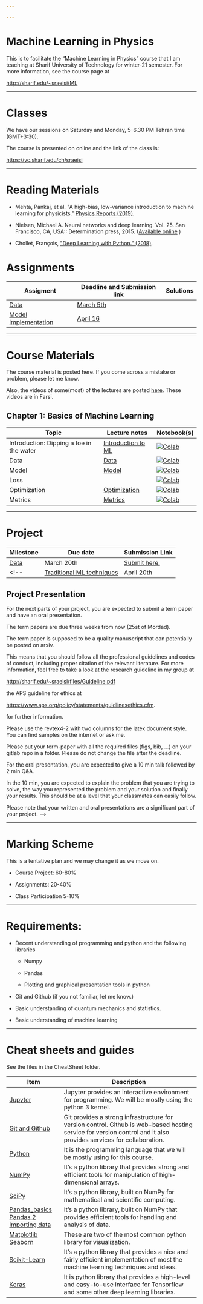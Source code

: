 ```yaml
---

---
```

Machine Learning in Physics
===

This is to facilitate the “Machine Learning in Physics” course that I am
teaching at Sharif University of Technology for winter-21 semester. For more
information, see the course page at

<http://sharif.edu/~sraeisi/ML>

---
Classes
===

We have our sessions on Saturday and Monday, 5-6.30 PM Tehran time (GMT+3:30).

The course is presented on online and the link of the class is:

https://vc.sharif.edu/ch/sraeisi


---
Reading Materials
=============
- Mehta, Pankaj, et al. "A high-bias, low-variance introduction to machine learning for physicists." [Physics Reports (2019)](https://www.sciencedirect.com/science/article/pii/S0370157319300766).

- Nielsen, Michael A. Neural networks and deep learning. Vol. 25. San Francisco, CA, USA:: Determination press, 2015. ([Available online](http://neuralnetworksanddeeplearning.com) )

- Chollet, François,  ["Deep Learning with Python." (2018)](http://bioserver.cpgei.ct.utfpr.edu.br/disciplinas/eeica/papers/Livros/%5BChollet%5D-Deep_Learning_with_Python.pdf).

Assignments
==================
| Assigment  | Deadline and Submission link | Solutions |
|------------|------------------------------|-----------|
| [Data](Assignments/A1/A1.pdf)   | [March 5th](https://forms.gle/z16FVaHVadQ4Q5NX9) |    |
| [Model implementation](Assignments/A2/A2.pdf)   | [April 16](https://forms.gle/z16FVaHVadQ4Q5NX9) |    |

---
Course Materials  
==================

The course material is posted here. If you come across a mistake or problem, please let me know. 

Also, the videos of some(most) of the lectures are posted [here](https://www.aparat.com/v/jmxF1?playlist=340003). These videos are in Farsi.


## Chapter 1: Basics of Machine Learning

| Topic                                 |  Lecture notes                                                                                                                                                                                              | Notebook(s) |
|---------------------------------------|-------------------------------------------------------------------------------------------------------------------------------------------------------------------------------------------------------|-------------|
| Introduction: Dipping a toe in the water            | [Introduction to ML](1/MLP_intro.pdf)  |     [![Colab](https://colab.research.google.com/assets/colab-badge.svg)](https://colab.research.google.com/github/sraeisi/MachineLearning_Physics/blob/master/1/MLP_Basics_Intro.ipynb) |
| Data         | [Data](1/MLP_Basics_Data.pdf)  |     [![Colab](https://colab.research.google.com/assets/colab-badge.svg)](https://colab.research.google.com/github/sraeisi/MachineLearning_Physics/blob/master/1/MLP_Basics_Data.ipynb) |
| Model         | [Model](1/MLP_Basics_Model.pdf)  |     [![Colab](https://colab.research.google.com/assets/colab-badge.svg)](https://colab.research.google.com/github/sraeisi/MachineLearning_Physics/blob/master/1/MLP_Basics_Model.ipynb) |
| Loss         |   |     [![Colab](https://colab.research.google.com/assets/colab-badge.svg)](https://colab.research.google.com/github/sraeisi/MachineLearning_Physics/blob/master/1/MLP_Basics_Loss.ipynb) |
| Optimization         | [Optimization](1/MLP_Basics_Optimization.pdf)   |     [![Colab](https://colab.research.google.com/assets/colab-badge.svg)](https://colab.research.google.com/github/sraeisi/MachineLearning_Physics/blob/master/1/MLP_Basics_Optimization.ipynb) |
| Metrics         | [Metrics](1/MLP_Basics_Metrics.pdf)   |     [![Colab](https://colab.research.google.com/assets/colab-badge.svg)](https://colab.research.google.com/github/sraeisi/MachineLearning_Physics/blob/master/1/MLP_Basics_Metrics.ipynb) |
<!--
| Clustering  |  [Clustering](Lec1/MLP_2_Clustering.pdf) | [![Colab](https://colab.research.google.com/assets/colab-badge.svg)](https://colab.research.google.com/github/sraeisi/Machine_Learning_Physics_Winter20/blob/master/Lec1/Clustering.ipynb) |
| Regression and Classification  |  [Regression and Classification](Lec1/MLP_3_Regression_and_Classification.pdf) | [![Colab](https://colab.research.google.com/assets/colab-badge.svg)](https://colab.research.google.com/github/sraeisi/Machine_Learning_Physics_Winter20/blob/master/Lec1/Reg&Clf.ipynb) |
## Chapter 2: Data
| Topic                                 |  Lecture notes                                                                                                                                                                                              | Notebook(s) |
|---------------------------------------|-------------------------------------------------------------------------------------------------------------------------------------------------------------------------------------------------------|-------------|
| Data: the basics | [Data](Chpt2/MLP_Chpt2_Data.pdf) |  |


## Chapter 3: Model Selection and Evaluation
| Topic                                 |  Lecture notes                                                                                                                                                                                              | Notebook(s) |
|---------------------------------------|-------------------------------------------------------------------------------------------------------------------------------------------------------------------------------------------------------|-------------|
| Model Evaluation | [Metrics](Chpt3/MLP_Chpt3_Lec1_Model_Evaluation.pdf) | [![Colab](https://colab.research.google.com/assets/colab-badge.svg)](https://colab.research.google.com/github/sraeisi/Machine_Learning_Physics_Winter20/blob/master/Chpt3/Model_Evaluation.ipynb) |
| Model Selection | [Statisticl Learning](Chpt3/MLP_Chpt3_Lec2_Model_Selection.pdf) | [![Colab](https://colab.research.google.com/assets/colab-badge.svg)](https://colab.research.google.com/github/sraeisi/Machine_Learning_Physics_Winter20/blob/master/Chpt3/Model_Selection.ipynb) |



## Chapter 4: Neural Networks
| Topic                                 |  Lecture notes                                                                                                                                                                                              | Notebook(s) |
|---------------------------------------|-------------------------------------------------------------------------------------------------------------------------------------------------------------------------------------------------------|-------------|
| Introduction | [Intro](Chpt4/MLP_Chpt4_Lec1_NN_Feedforward.pdf) | [![Colab](https://colab.research.google.com/assets/colab-badge.svg)](https://colab.research.google.com/github/sraeisi/Machine_Learning_Physics_Winter20/blob/master//Chpt4/NN_Intro.ipynb) |
| Feedforward | [Feedforward](Chpt4/MLP_Chpt4_Lec1_NN_Feedforward.pdf) | [![Colab](https://colab.research.google.com/assets/colab-badge.svg)](https://colab.research.google.com/github/sraeisi/Machine_Learning_Physics_Winter20/blob/master//Chpt4/NN_FeedForward.ipynb) |
| Training: Back-propagation | [Back-propagation](Chpt4/MLP_Chpt4_Lec1_NN_BackPropagation.pdf) | [![Quizz](https://colab.research.google.com/assets/colab-badge.svg)](https://colab.research.google.com/github/sraeisi/Machine_Learning_Physics_Winter20/blob/master/Chpt4/NN_implementation.ipynb) |
| Libraries |  | [![Colab](https://colab.research.google.com/assets/colab-badge.svg)](https://colab.research.google.com/github/sraeisi/Machine_Learning_Physics_Winter20/blob/master/Chpt4/NN_libraries.ipynb) |
| Optimization of the training process | [Optimization](Chpt4/MLP_Chpt4_Lec1_NN_Optimization.pdf) | [![Colab](https://colab.research.google.com/assets/colab-badge.svg)](https://colab.research.google.com/github/sraeisi/Machine_Learning_Physics_Winter20/blob/master/Chpt4/Optimizing_the_Optimization.ipynb) |
| Examples: Model Evaluationa & Tuning |  | [![Colab](https://colab.research.google.com/assets/colab-badge.svg)](https://colab.research.google.com/github/sraeisi/Machine_Learning_Physics_Winter20/blob/master/Chpt4/NN_ModelEvaluationa&Tuning.ipynb)|


## Chapter 5: Convolutional Neural Networks
| Topic                                 |  Lecture notes                                                                                                                                                                                              | Notebook(s) |
|---------------------------------------|-------------------------------------------------------------------------------------------------------------------------------------------------------------------------------------------------------|-------------|
| Convolution Operation | [Intro](Chpt5/MLP_Chpt5_Lec1_CNN_Convolution.pdf) | [![Colab](https://colab.research.google.com/assets/colab-badge.svg)](https://colab.research.google.com/github/sraeisi/Machine_Learning_Physics_Winter20/blob/master/Chpt5/MLP_Chpt5_Lec1_CNN_Convolution.ipynb) |
| Simple ConvNet | [Details of a ConvNet](Chpt5/MLP_Chpt5_Lec2_CNN_ConvNet.pdf) | [![Colab](https://colab.research.google.com/assets/colab-badge.svg)](https://colab.research.google.com/github/sraeisi/Machine_Learning_Physics_Winter20/blob/master/Chpt5/MLP_Chpt5_Lec2_CNN_ConvNet.ipynb) |
| Example |  | [![Colab](https://colab.research.google.com/assets/colab-badge.svg)](https://colab.research.google.com/github/sraeisi/Machine_Learning_Physics_Winter20/blob/master/Chpt5/MLP_Chpt5_Lec3_CNN_Example_Galaxy_ZooII.ipynb) |
| Transfer Learning and Augmentation |  | [![Colab](https://colab.research.google.com/assets/colab-badge.svg)](https://colab.research.google.com/github/sraeisi/Machine_Learning_Physics_Winter20/blob/master/Chpt5/MLP_Chpt5_Lec4_CNN_TransferLearning.ipynb) |

## Chapter 6: Recurrent Neural Networks
| Topic                                 |  Lecture notes                                                                                                                                                                                              | Notebook(s) |
|---------------------------------------|-------------------------------------------------------------------------------------------------------------------------------------------------------------------------------------------------------|-------------|
| Recurrent Neural Networks | [Intro](Chpt6/MLP_Chpt6_Lec1_RecurrentNeuralNetworks.pdf) | [![Colab](https://colab.research.google.com/assets/colab-badge.svg)](https://colab.research.google.com/github/sraeisi/Machine_Learning_Physics_Winter20/blob/master/Chpt6/MLP_Chpt6_Lec1_RNN.ipynb) |

-->

---
Project
=======
|Milestone  | Due date| Submission Link |
|-----------|---------|-----------------|
|[Data](Project/Milestone1_data.pdf)| March 20th|[Submit here.](https://forms.gle/noppi764GdE13Cec7)|
<!--|[Traditional ML techniques](Project/Milestone2_TraditionalTechniques.pdf)| April 20th|[Submit here.](https://forms.gle/RcQNpG3npfK1cTWV9)| 


## Project Presentation
For the next parts of your project, you are expected to submit a term paper and have an oral presentation. 

The term papers are due three weeks from now (25st of Mordad). 

The term paper is supposed to be a quality manuscript that can potentially be posted on arxiv. 

This means that you should follow all the professional guidelines and codes of conduct, including proper citation of the relevant literature. For more information, feel free to take a look at the research guideline in my group at 

http://sharif.edu/~sraeisi/files/Guideline.pdf

 the APS guideline for ethics at 

https://www.aps.org/policy/statements/guidlinesethics.cfm. 

for further information. 

Please use the revtex4-2 with two columns for the latex document style. You can find samples on the internet or ask me. 

Please put your term-paper with all the required files (figs, bib, ...) on your gitlab repo in a folder. 
Please do not change the file after the deadline. 


For the oral presentation, you are expected to give a 10 min talk followed by 2 min Q&A. 

In the 10 min, you are expected to explain the problem that you are trying to solve, the way you represented the problem and your solution and finally your results. 
This should be at a level that your classmates can easily follow. 

Please note that your written and oral presentations are a significant part of your project. 
-->


---
Marking Scheme
==============

This is a tentative plan and we may change it as we move on.

-   Course Project: 60-80%

-   Assignments: 20-40%

-   Class Participation 5-10%

---
Requirements:
=============

-   Decent understanding of programming and python and the following
    libraries

    -   Numpy

    -   Pandas

    -   Plotting and graphical presentation tools in python

-   Git and Github (if you not familiar, let me know.)

-   Basic understanding of quantum mechanics and statistics.

-   Basic understanding of machine learning

<!--

These add up to 110% which include the bonus as well.


---
Course Projects
===============

This is a group project and counts towards 40% of the final grade.

The idea is that each group decides on a project at the beginning of the course
and apply everything that we cover to their project. Here are some of the
expectations for the course project:

-   Some initial proposal: Clear statement of the problem and some primary
    assessment of why using ML could help answer this problem. (Due Feb 28th)

-   Data collection/generation and preparation: (Due March 15th => <span style="color:red">Extended to March 20th</span> )
    - Create a folder for this part
    - Have a description (readme file) for the data
    - Describe your data: Where it comes from, different feautres and their physical significance, your target value(s)
    - Create a notebook and implement the following in different sections:
        - Clean up the data (remove the missing data and convert everything to numerical values)
        - Scale your data
        - Analysis of features and target (Histograms and )
        - Feature selection (Try different techniques and assess how well they work on your data)
        - Feature extraction (Try different techniques and assess how well they work on your data)

-   Application of the basic ML techniques: (Due April 15th)

    -   A table of assessment (Will give an example later.)

    -   Investigation of variance and bias of the techniques investigated.

    -   Learning and validation curves

-    Application of NN and setting the hyperparameters (Due April 30th)

-   Oral presentation (See me to set up the time, it should be before **June 24th**.)

-   Written term paper (It should be submitted by **July 5th**.)

__Some notes:__
- Make sure you include citations to all the resources you use!
- You should submit your work as a group rather than separate individual submissions.
- Scripts, notebooks and figures without description would not count toward your grade.
- Your codes should include enough comments and information that can be easily followed.
- It is essential that all group members contribute (make commits) to their repositories, this is the only way I can make sure that everyone participated in their project. 

---
-->

---
Cheat sheets and guides
=======================

See the files in the CheatSheet folder.

| Item                                  | Description                                                                                                                                                        |
|---------------------------------------|--------------------------------------------------------------------------------------------------------------------------------------------------------------------|
| [Jupyter](CheatSheets/Jupyter%20Notebook_CheatSheet.pdf)    | Jupyter provides an interactive environment for programming. We will be mostly using the python 3 kernel.                                                               |
| [Git and Github](CheatSheets/git-CheatSheet.pdf)                        | Git provides a strong infrastructure for version control. Github is web-based hosting service for version control and it also provides services for collaboration. |
| [Python](CheatSheets/Python_CheatSheet.pdf)                               | It is the programming language that we will be mostly using for this course.                                                                                       |
| [NumPy](CheatSheets/NumPy_Basics_CheatSheet.pdf  )                               | It’s a python library that provides strong and efficient tools for manipulation of high-dimensional arrays.                                                        |
| [SciPy](CheatSheets/SciPy_CheatSheet.pdf)                                 | It’s a python library, built on NumPy for mathematical and scientific computing.                                                                                   |
| [Pandas_basics Pandas 2](CheatSheets/Pandas_basics_CheatSheet.pdf ) <br> [Importing data](CheatSheets/Pandas_2_CheatSheet.pdf) | It’s a python library, built on NumPy that provides efficient tools for handling and analysis of data.                                                             |
| [Matplotlib](CheatSheets/Matplotlib_CheatSheet.pdf) <br> [Seaborn](CheatSheets/Seaborn_CheatSheet.pdf)                    | These are two of the most common python library for visualization.                                                                                                 |
| [Scikit-Learn](CheatSheets/Scikit-Learn_CheatSheet.pdf)                          | It’s a python library that provides a nice and fairly efficient implementation of most the machine learning techniques and ideas.                                  |
| [Keras](CheatSheets/Keras_CheatSheet.pdf)                                 | It is python library that provides a high-level and easy-to-use interface for Tensorflow and some other deep learning libraries.                                   |
